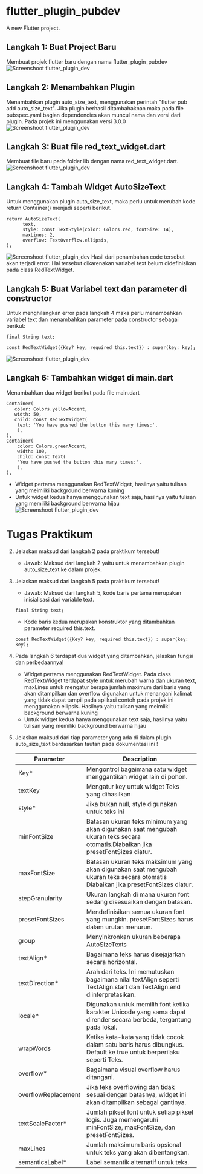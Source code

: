 # flutter_plugin_pubdev

A new Flutter project.

## Langkah 1: Buat Project Baru
Membuat projek flutter baru dengan nama flutter_plugin_pubdev
![Screenshoot flutter_plugin_dev](images/01.png)

## Langkah 2: Menambahkan Plugin
Menambahkan plugin auto_size_text, menggunakan perintah "flutter pub add auto_size_text". Jika plugin berhasil ditambahaknan maka pada file pubspec.yaml bagian dependencies akan muncul nama dan versi dari plugin. Pada projek ini menggunakan versi 3.0.0
![Screenshoot flutter_plugin_dev](images/02.png)

## Langkah 3: Buat file red_text_widget.dart
Membuat file baru pada folder lib dengan nama red_text_widget.dart.
![Screenshoot flutter_plugin_dev](images/03.png)

## Langkah 4: Tambah Widget AutoSizeText
Untuk menggunakan plugin auto_size_text, maka perlu untuk merubah kode return Container() menjadi seperti berikut.
```
return AutoSizeText(
      text,
      style: const TextStyle(color: Colors.red, fontSize: 14),
      maxLines: 2,
      overflow: TextOverflow.ellipsis,
);
```
![Screenshoot flutter_plugin_dev](images/04.png)
Hasil dari penambahan code tersebut akan terjadi error. Hal tersebut dikarenakan variabel text belum didefinisikan pada class RedTextWidget.

## Langkah 5: Buat Variabel text dan parameter di constructor
Untuk menghilangkan error pada langkah 4 maka perlu menambahkan variabel text dan menambahkan parameter pada constructor sebagai berikut:
```
final String text;

const RedTextWidget({Key? key, required this.text}) : super(key: key);
```
![Screenshoot flutter_plugin_dev](images/05.png)

## Langkah 6: Tambahkan widget di main.dart
Menambahkan dua widget berikut pada file main.dart
```
Container(
   color: Colors.yellowAccent,
   width: 50,
   child: const RedTextWidget(
	text: 'You have pushed the button this many times:',
	),
),
Container(
    color: Colors.greenAccent,
    width: 100,
    child: const Text(
	'You have pushed the button this many times:',
	),
),
```
- Widget pertama menggunakan RedTextWidget, hasilnya yaitu tulisan yang meimliki background berwarna kuning
- Untuk widget kedua hanya menggunakan text saja, hasilnya yaitu tulisan yang memiliki background berwarna hijau
![Screenshoot flutter_plugin_dev](images/06.png)

# Tugas Praktikum
2. Jelaskan maksud dari langkah 2 pada praktikum tersebut! 
   - Jawab: Maksud dari langkah 2 yaitu untuk menambahkan plugin auto_size_text ke dalam projek.
3. Jelaskan maksud dari langkah 5 pada praktikum tersebut!
   - Jawab:
   Maksud dari langkah 5, kode baris pertama merupakan inisialisasi dari variable text.
	```
	final String text;
	```
   - Kode baris kedua merupakan konstruktor yang ditambahkan parameter required this.text. 
	```
	const RedTextWidget({Key? key, required this.text}) : super(key: key);
	```
4. Pada langkah 6 terdapat dua widget yang ditambahkan, jelaskan fungsi dan perbedaannya!
   - Widget pertama menggunakan RedTextWidget. Pada class RedTextWidget terdapat style untuk merubah warna dan ukuran text, maxLines untuk mengatur berapa jumlah maximum dari baris yang akan ditampilkan dan overflow digunakan untuk menangani kalimat yang tidak dapat tampil pada aplikasi contoh pada projek ini menggunakan ellipsis. Hasilnya yaitu tulisan yang meimliki background berwarna kuning
   - Untuk widget kedua hanya menggunakan text saja, hasilnya yaitu tulisan yang memiliki background berwarna hijau 
5. Jelaskan maksud dari tiap parameter yang ada di dalam plugin auto_size_text berdasarkan tautan pada dokumentasi ini !

	| Parameter  | Description |
	| ------------- | ------------- |
	| Key*  | Mengontrol bagaimana satu widget menggantikan widget lain di pohon.  |
	| textKey  | Mengatur key untuk widget Teks yang dihasilkan  |
	| style* | Jika bukan null, style digunakan untuk teks ini |
	| minFontSize | Batasan ukuran teks minimum yang akan digunakan saat mengubah ukuran teks secara otomatis.Diabaikan jika presetFontSizes diatur. |
	| maxFontSize | Batasan ukuran teks maksimum yang akan digunakan saat mengubah ukuran teks secara otomatis Diabaikan jika presetFontSizes diatur. |
	| stepGranularity | Ukuran langkah di mana ukuran font sedang disesuaikan dengan batasan. |
	| presetFontSizes | Mendefinisikan semua ukuran font yang mungkin. presetFontSizes harus dalam urutan menurun. |
	| group | Menyinkronkan ukuran beberapa AutoSizeTexts | 
	| textAlign* | Bagaimana teks harus disejajarkan secara horizontal. |
	| textDirection* | Arah  dari teks. Ini memutuskan bagaimana nilai textAlign seperti TextAlign.start dan TextAlign.end diinterpretasikan. |
	| locale* | Digunakan untuk memilih font ketika karakter Unicode yang sama dapat dirender secara berbeda, tergantung pada lokal. |
	| wrapWords | Ketika kata-kata yang tidak cocok dalam satu baris harus dibungkus. Default ke true untuk berperilaku seperti Teks. |
	| overflow* | Bagaimana visual overflow harus ditangani. |
	| overflowReplacement | Jika teks overflowing dan tidak sesuai dengan batasnya, widget ini akan ditampilkan sebagai gantinya. |
	| textScaleFactor* | Jumlah piksel font untuk setiap piksel logis. Juga memengaruhi minFontSize, maxFontSize, dan presetFontSizes. |
	| maxLines | Jumlah maksimum baris opsional untuk teks yang akan dibentangkan. |
	| semanticsLabel* | Label semantik alternatif untuk teks. |